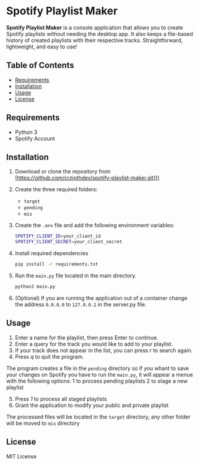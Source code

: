 # Spotify Playlist Maker

**Spotify Playlist Maker** is a console application that allows you to create Spotify playlists without needing the desktop app. It also keeps a file-based history of created playlists with their respective tracks. Straightforward, lightweight, and easy to use!

## Table of Contents

- [Requirements](#requirements)
- [Installation](#installation)
- [Usage](#usage)
- [License](#license)

## Requirements
- Python 3
- Spotify Account

## Installation

1. Download or clone the repository from [https://github.com/crzjothdev/spotify-playlist-maker.git]()

2. Create the three required folders:
   - `target`
   - `pending`
   - `mis`

3. Create the `.env` file and add the following environment variables:
   ```bash
   SPOTIFY_CLIENT_ID=your_client_id
   SPOTIFY_CLIENT_SECRET=your_client_secret
   ```

4. Install required dependencies
   ```bash
   pip install -r requirements.txt
   ```

5. Run the `main.py` file located in the main directory.
   ```bash
   python3 main.py
   ```

6. (Optional) If you are running the application out of a container change
the address `0.0.0.0` to `127.0.0.1` in the server.py file.

## Usage
1. Enter a name for the playlist, then press Enter to continue.
2. Enter a query for the track you would like to add to your playlist.
3. If your track does not appear in the list, you can press *r* to search again.
4. Press *q* to quit the program.

The program creates a file in the `pending` directory so if you whant to save your changes on Spotify you have to run the `main.py`, it will appear a menue with the following options:
1 to process pending playlists
2 to stage a new playlist

5. Press *1* to process all staged playlists
6. Grant the application to modify your public and private playlist

The processed files will be located in the `target` directory, any other
folder will be moved to `mis` directory

## License

MIT License

